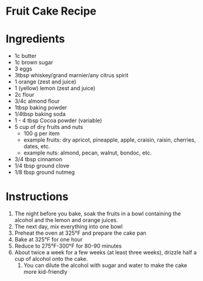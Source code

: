 # Fruit Cake Recipe
# Ingredients
* 1c butter
* 1c brown sugar
* 3 eggs
* 3tbsp whiskey/grand marnier/any citrus spirit
* 1 orange (zest and juice)
* 1 (yellow) lemon (zest and juice) 
* 2c flour
* 3/4c almond flour
* 1tbsp baking powder
* 1/4tbsp baking soda
* 1 - 4 tbsp Cocoa powder (variable)
* 5 cup of dry fruits and nuts
  * 100 g per item
  * example fruits: dry apricot, pineapple, apple, craisin, raisin, cherries, dates, etc.
  * example nuts: almond, pecan, walnut, bondoc, etc.
* 3/4 tbsp cinnamon
* 1/4 tbsp ground clove
* 1/8 tbsp ground nutmeg

# Instructions
1. The night before you bake, soak the fruits in a bowl containing the alcohol and the lemon and orange juices.
2. The next day, mix everything into one bowl
3. Preheat the oven at 325°F and prepare the cake pan 
4. Bake at 325°F for one hour
5. Reduce to 275°F-300°F for 80-90 minutes
6. About twice a week for a few weeks (at least three weeks), drizzle half a cup of alcohol onto the cake.
   1. You can dilute the alcohol with sugar and water to make the cake more kid-friendly
   